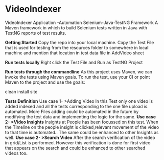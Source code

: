 # VideoIndexer
VideoIndexer Application -Automation
Selenium-Java-TestNG Framework
A Maven framework in which to build Selenium tests written in Java with TestNG reports of test results.

**Getting Started**
Copy the repo into your local machine.
Copy the Test File that is used for testing from the resources folder to somewhere in local machine and mention that location in test data file in AddVideo sheet

**Run tests locally**
Right click the Test File and Run as TestNG Project

**Run tests through the commandline**
As this project uses Maven, we can invoke the tests using Maven goals.
To run the test, use your CI or point Maven to the project and use the goals:

clean install site

**Tests Definition**
Use case 1- >Adding Video
In this Test only one video is added indexed and all the tests corresponding to the one file upload is automated.
More Files adding could be automated in the future by modifying the test data and implementing the logic for the same.
**Use case 2- >Video Insights**
Insights at People has been focussed on this test. When the Timeline on the people insight is clicked,relevant movement of the video to that time is automated.. The same could be enhanced to other Insights as well.
**Use case 2- >Search Video**
After the search verification of the video in grid/List is performed. However this verification is done for first video that appears on the search and could be enhanced to other searched videos too.

